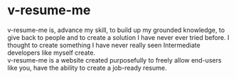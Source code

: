 # v-resume-me
v-resume-me is,  advance my skill, to build up my grounded knowledge, to give back to people and to create a solution I have never ever tried before. I thought to create something I have never really seen Intermediate developers like myself create. <br />
v-resume-me is a website created purposefully to freely allow end-users like you, have the ability to create a job-ready resume. 
